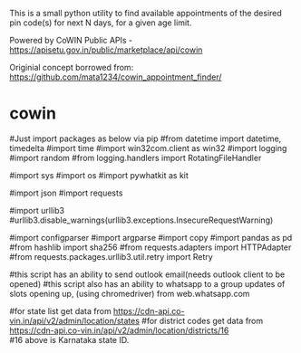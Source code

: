 This is a small python utility to find available appointments of the desired pin code(s) for next N days, for a given age limit.

Powered by CoWIN Public APIs - https://apisetu.gov.in/public/marketplace/api/cowin

Originial concept borrowed from: https://github.com/mata1234/cowin_appointment_finder/


# cowin
#Just import packages as below via pip
#from datetime import datetime, timedelta
#import time
#import win32com.client as win32
#import logging
#import random
#from logging.handlers import RotatingFileHandler

#import sys
#import os
#import pywhatkit as kit

#import json
#import requests

#import urllib3
#urllib3.disable_warnings(urllib3.exceptions.InsecureRequestWarning)

#import configparser
#import argparse
#import copy
#import pandas as pd
#from hashlib import sha256
#from requests.adapters import HTTPAdapter
#from requests.packages.urllib3.util.retry import Retry

#this script has an ability to send outlook email(needs outlook client to be opened)
#this script also has an ability to whatsapp to a group updates of slots opening up, (using chromedriver) from web.whatsapp.com

#for state list get data from https://cdn-api.co-vin.in/api/v2/admin/location/states
#for district codes get data from https://cdn-api.co-vin.in/api/v2/admin/location/districts/16  
#16 above is Karnataka state ID.

